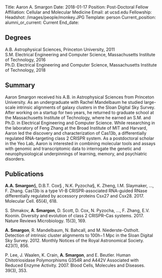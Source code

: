 Title: Aaron A. Smargon
Date: 2018-01-17
Position: Post-Doctoral Fellow
Affiliation: Cellular and Molecular Medicine
Email:  at ucsd.edu
Fellowship: 
Headshot: /images/people/monkey.JPG
Template: person
Current_position: 
alumni_or_current: Current
End_date: 

## Degrees
A.B. Astrophysical Sciences, Princeton University, 2011<br>
S.M. Electrical Engineering and Computer Science, Massachusetts Institute of Technology, 2016<br>
Ph.D. Electrical Engineering and Computer Science, Massachusetts Institute of Technology, 2018<br>

## Summary

Aaron Smargon received his A.B. in Astrophysical Sciences from Princeton University. As an undergraduate with Rachel Mandelbaum he studied large-scale intrinsic alignments of galaxy clusters in the Sloan Digital Sky Survey. After working on a startup for two years, he returned to graduate school at the Massachusetts Institute of Technology, where he earned an S.M. and Ph.D. in Electrical Engineering and Computer Science. While researching in the laboratory of Feng Zhang at the Broad Institute of MIT and Harvard, Aaron led the discovery and characterization of Cas13b, a differentially regulated RNA-targeting class 2 CRISPR system. As a postdoctoral scholar in the Yeo Lab, Aaron is interested in combining molecular tools and assays with genomic and transcriptomic data to interrogate the genetic and neurophysiological underpinnings of learning, memory, and psychiatric disorders.

 

## Publications

**A.A. Smargon**§, D.B.T. Cox§ , N.K. Pyzocha§, K. Zheng, I.M. Slaymaker, ..., F. Zhang. Cas13b is a type VI-B CRISPR-associated RNA-guided RNase differentially regulated by accessory proteins Csx27 and Csx28. 2017. Molecular Cell. 65(4), 618.
S. Shmakov, **A. Smargon**, D. Scott, D. Cox, N. Pyzocha, ..., F. Zhang, E.V. Koonin. Diversity and evolution of class 2 CRISPR–Cas systems. 2017. Nature Reviews Microbiology. 15(3), 169.
**A. Smargon**, R. Mandelbaum, N. Bahcall, and M. Niederste-Ostholt. Detection of intrinsic cluster alignments to 100h−1 Mpc in the Sloan Digital Sky Survey. 2012. Monthly Notices of the Royal Astronomical Society. 423(1), 856.
P. Lee, J. Waalen, K. Crain, **A. Smargon**, and E. Beutler. Human Chitotriosidase Polymorphisms G354R and A442V Associated with Reduced Enzyme Activity. 2007. Blood Cells, Molecules and Diseases. 39(3), 353.